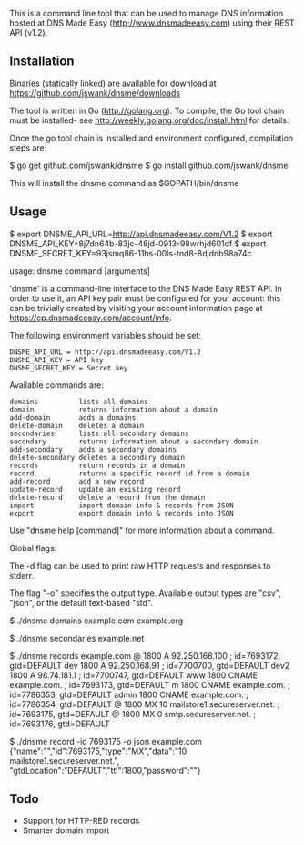 This is a command line tool that can be used to manage DNS information
hosted at DNS Made Easy (http://www.dnsmadeeasy.com) using their REST
API (v1.2).  

Installation
------------

Binaries (statically linked) are available for download at
https://github.com/jswank/dnsme/downloads

The tool is written in Go (http://golang.org). To compile, the Go tool
chain must be installed- see http://weekly.golang.org/doc/install.html
for details.

Once the go tool chain is installed and environment configured,
compilation steps are:

$ go get github.com/jswank/dnsme
$ go install github.com/jswank/dnsme

This will install the dnsme command as $GOPATH/bin/dnsme

Usage
-----

$ export DNSME_API_URL=http://api.dnsmadeeasy.com/V1.2
$ export DNSME_API_KEY=8j7dn64b-83jc-48jd-0913-98wrhjd601df
$ export DNSME_SECRET_KEY=93jsmq86-11hs-00ls-tnd8-8djdnb98a74c

usage: dnsme command [arguments]

'dnsme' is a command-line interface to the DNS Made Easy REST API.  In
order to use it, an API key pair must be configured for your account:
this can be trivially created by visiting your account information page
at https://cp.dnsmadeeasy.com/account/info.

The following environment variables should be set:

    DNSME_API_URL = http://api.dnsmadeeasy.com/V1.2
    DNSME_API_KEY = API key
    DNSME_SECRET_KEY = Secret key

Available commands are:

    domains          lists all domains
    domain           returns information about a domain
    add-domain       adds a domains
    delete-domain    deletes a domain
    secondaries      lists all secondary domains
    secondary        returns information about a secondary domain
    add-secondary    adds a secondary domains
    delete-secondary deletes a secondary domain
    records          return records in a domain
    record           returns a specific record id from a domain
    add-record       add a new record
    update-record    update an existing record
    delete-record    delete a record from the domain
    import           import domain info & records from JSON
    export           export domain info & records into JSON 

Use "dnsme help [command]" for more information about a command.

Global flags:

The -d flag can be used to print raw HTTP requests and responses to
stderr.

The flag "-o" specifies the output type.  Available output types are
"csv", "json", or the default text-based "std".

$ ./dnsme domains
example.com
example.org

$ ./dnsme secondaries
example.net

$ ./dnsme records example.com
@     1800   A     92.250.168.100                  ; id=7693172, gtd=DEFAULT
dev   1800   A     92.250.168.91                   ; id=7700700, gtd=DEFAULT
dev2  1800   A     98.74.181.1                     ; id=7700747, gtd=DEFAULT
www   1800   CNAME example.com.                    ; id=7693173, gtd=DEFAULT
m     1800   CNAME example.com.                    ; id=7786353, gtd=DEFAULT
admin 1800   CNAME example.com.                    ; id=7786354, gtd=DEFAULT
@     1800   MX    10 mailstore1.secureserver.net. ; id=7693175, gtd=DEFAULT
@     1800   MX    0 smtp.secureserver.net.        ; id=7693176, gtd=DEFAULT

$ ./dnsme record -id 7693175 -o json example.com
{"name":"","id":7693175,"type":"MX","data":"10 mailstore1.secureserver.net.",
"gtdLocation":"DEFAULT","ttl":1800,"password":""}

Todo
----
* Support for HTTP-RED records
* Smarter domain import
